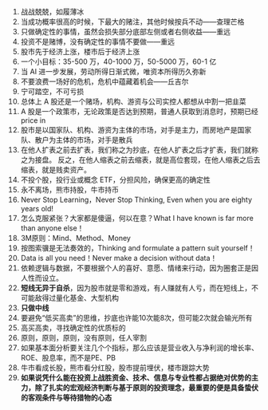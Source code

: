 1. 战战兢兢，如履薄冰
2. 当成功概率很高的时候，下最大的赌注，其他时候按兵不动——查理芒格
3. 只做确定性的事情，虽然会损失部分底部左侧或者右侧收益——重远
4. 投资不是赌博，没有确定性的事情不要做——重远
5. 股市先于经济上涨，楼市后于经济上涨
6. 一个小目标：35-500 万，40-1000 万，50-5000 万，60-1 亿
7. 当 AI 进一步发展，劳动所得日渐式微，唯资本所得历久弥新
8. 不要浪费一场好的危机，危机中蕴藏着机会——丘吉尔
9. 宁可踏空，不可亏损
10. 总体上 A 股还是一个赌场，机构、游资与公司实控人都想从中割一把韭菜
11. A 股是一个政策市，无论政策是否达到预期，普通人获取到消息时，预期已经 price in
12. 股市是以国家队、机构、游资为主体的市场，对手是主力，而房地产是国家队、散户为主体的市场，对手是散兵
13. 在他人扩表之前去扩表，我们称之为抄底，在他人扩表之后才扩表，我们就称之为接盘。  反之，在他人缩表之前去缩表，就是高位套现，在他人缩表之后去缩表，就是贱卖资产。
14. 不投个股，投行业或概念 ETF，分担风险，确保更高的确定性
15. 永不离场，熊市持股，牛市持币
16. Never Stop Learning，Never Stop Thinking, Even when you are eighty years old!
17. 怎么克服紧张？大家都是傻逼，何以在意？What I have known is far more than anyone else！
18. 3M原则：Mind、Method、Money
19. 按图索骥是无法奏效的，Thinking and formulate a pattern suit yourself！
20. Data is all you need！Never make a decision without data！
21. 依赖逻辑与数据，不要根据个人的喜好、意愿、情绪来行动，因为圈套正是因人性而设立。
22. **短线无异于自杀**，因为股市就是零和游戏，有人赚就有人亏，而在短线上，不可能敌得过量化基金、大型机构
23. **只做中线**
24. 要避免“低买高卖”的思维，抄底也许能10次能8次，但可能2次就会输光所有
25. 高买高卖，寻找确定性的优质标的
26. 原则，原则，原则，没有原则，任人宰割
27. 如果基本面分析要关注几个个指标，那么应该是营业收入与净利润的增长率、ROE、股息率，而不是PE、PB
28. 牛市看成长股，熊市看分红股，股市提前埋伏，楼市跟踪大势
29. **如果说凭什么能在投资上战胜资金、技术、信息与专业性都占据绝对优势的主力，除了扎实的宏观经济判断与基于原则的投资理念，最重要的便是具备蛰伏的客观条件与等待猎物的心态**
